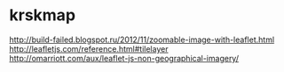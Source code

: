 krskmap
=======

http://build-failed.blogspot.ru/2012/11/zoomable-image-with-leaflet.html
http://leafletjs.com/reference.html#tilelayer
http://omarriott.com/aux/leaflet-js-non-geographical-imagery/
